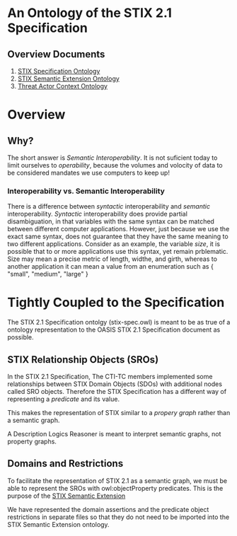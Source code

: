 # An Ontology of the STIX 2.1 Specification

## Overview Documents
1. [STIX Specification Ontology](/docs/gh-docs/stix-spec.md)
2. [STIX Semantic Extension Ontology](/docs/gh-docs/stix-semex.md)
3. [Threat Actor Context Ontology](/docs/gh-docs/tac.md)

# Overview
## Why?
The short answer is *Semantic Interoperability*. It is not suficient today to limit ourselves to _operability_, because the volumes and volocity of data to be considered mandates we use computers to keep up!

### Interoperability vs. Semantic Interoperability
There is a difference between _syntactic_ interoperability and _semantic_ interoperability. *_Syntactic_* interoperability does provide partial disambiguation, in that variables with the same syntax can be matched between different computer applications. However, just because we use the exact same syntax, does not guarantee that they have the same meaning to two different applications. Consider as an example, the variable *size*, it is possible that to or more applications use this syntax, yet remain prblematic. Size may mean a precise metric of length, widthe, and girth, whereas to another application it can mean a value from an enumeration such as { "small", "medium", "large" }

# Tightly Coupled to the Specification
The STIX 2.1 Specification ontolgy (stix-spec.owl) is meant to be as true of a ontology representation to the OASIS STIX 2.1 Specification document as possible. 

## STIX Relationship Objects (SROs)
In the STIX 2.1 Specification, The CTI-TC members implemented some relationships between STIX Domain Objects (SDOs) with additional nodes called SRO objects. Therefore the STIX Specification has a different way of representing a *_predicate_* and its value.

This makes the representation of STIX similar to a _propery_ _graph_ rather than a semantic graph.

A Description Logics Reasoner is meant to interpret semantic graphs, not property graphs.

## Domains and Restrictions
To facilitate the representation of STIX 2.1 as a semantic graph, we must be able to represent the SROs with owl:objectProperty predicates. This is the purpose of the [STIX Semantic Extension](https://github.com/oasis-tcs/tac-ontology/docs/gh-docs/stix-semex.md)

We have represented the domain assertions and the predicate object restrictions in separate files so that they do not need to be imported into the STIX Semantic Extension ontology.




